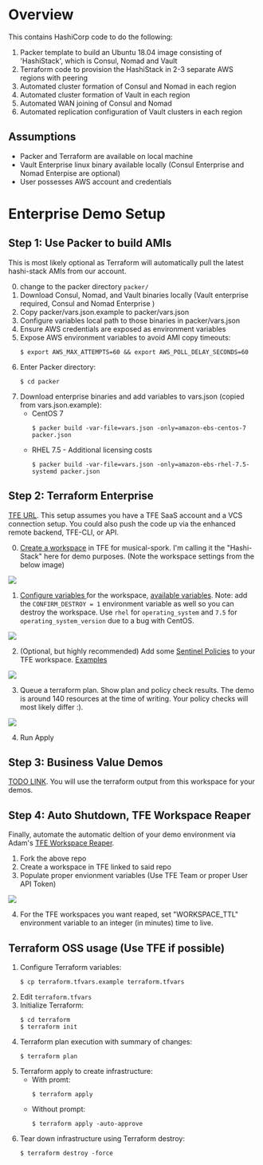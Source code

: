 # Overview
This contains HashiCorp code to do the following:
1. Packer template to build an Ubuntu 18.04 image consisting of 'HashiStack', which is Consul, Nomad and Vault
2. Terraform code to provision the HashiStack in 2-3 separate AWS regions with peering
3. Automated cluster formation of Consul and Nomad in each region
4. Automated cluster formation of Vault in each region
5. Automated WAN joining of Consul and Nomad
6. Automated replication configuration of Vault clusters in each region

## Assumptions
- Packer and Terraform are available on local machine
- Vault Enterprise linux binary available locally (Consul Enterprise and Nomad Enterpise are optional)
- User possesses AWS account and credentials

# Enterprise Demo Setup

## Step 1: Use Packer to build AMIs
This is most likely optional as Terraform will automatically pull the latest hashi-stack AMIs from our account.

0. change to the packer directory `packer/`
1. Download Consul, Nomad, and Vault binaries locally (Vault enterprise required, Consul and Nomad Enterprise )
2. Copy packer/vars.json.example to packer/vars.json
3. Configure variables local path to those binaries in packer/vars.json
4. Ensure AWS credentials are exposed as environment variables
5. Expose AWS environment variables to avoid AMI copy timeouts:
    ```
    $ export AWS_MAX_ATTEMPTS=60 && export AWS_POLL_DELAY_SECONDS=60
    ```
6. Enter Packer directory:
    ```
    $ cd packer
    ```
7. Download enterprise binaries and add variables to vars.json (copied from vars.json.example):
    * CentOS 7
        ```
        $ packer build -var-file=vars.json -only=amazon-ebs-centos-7 packer.json   
        ```
    * RHEL 7.5 - Additional licensing costs
        ```
        $ packer build -var-file=vars.json -only=amazon-ebs-rhel-7.5-systemd packer.json   
        ```

## Step 2: Terraform Enterprise  
[TFE URL](https://app.terraform.io). This setup assumes you have a TFE SaaS account and a VCS connection setup. You could also push the code up via the enhanced remote backend, TFE-CLI, or API.

0. [Create a workspace](https://www.terraform.io/docs/enterprise/workspaces/creating.html) in TFE for musical-spork. I'm calling it the "Hashi-Stack" here for demo purposes. (Note the workspace settings from the below image)

![](assets/create_workspace.png)

1. [Configure variables
](https://www.terraform.io/docs/enterprise/workspaces/variables.html) for the workspace, [available variables](terraform/variables.tf).  Note: add the `CONFIRM_DESTROY = 1` environment variable as well so you can destroy the workspace.  Use `rhel` for `operating_system` and `7.5` for `operating_system_version` due to a bug with CentOS.

![](assets/configure_variables.png)

2. (Optional, but highly recommended) Add some [Sentinel Policies](https://www.terraform.io/docs/enterprise/sentinel/index.html) to your TFE workspace. [Examples](https://www.terraform.io/docs/enterprise/sentinel/examples.html)

![](assets/sentinel_policy.png)

3. Queue a terraform plan. Show plan and policy check results. The demo is around 140 resources at the time of writing. Your policy checks will most likely differ :).

![](assets/plan.png)

4. Run Apply

## Step 3: Business Value Demos
[TODO LINK](). You will use the terraform output from this workspace for your demos.

## Step 4: Auto Shutdown, TFE Workspace Reaper
Finally, automate the automatic deltion of your demo environment via Adam's [TFE Workspace Reaper](https://github.com/AdamCavaliere/TFE_WorkspaceReaper/).

1. Fork the above repo
2. Create a workspace in TFE linked to said repo
3. Populate proper envionment variables (Use TFE Team or proper User API Token)

![](assets/workspace_reaper_vars.png)

4. For the TFE workspaces you want reaped, set "WORKSPACE_TTL" environment variable to an integer (in minutes) time to live.

## Terraform OSS usage (Use TFE if possible)

1. Configure Terraform variables:
    ```
    $ cp terraform.tfvars.example terraform.tfvars
    ```
2. Edit `terraform.tfvars`
3. Initialize Terraform:
    ```
    $ cd terraform
    $ terraform init
    ```
4.  Terraform plan execution with summary of changes:
    ```
    $ terraform plan
    ```
5. Terraform apply to create infrastructure:
    * With promt:
        ```
        $ terraform apply 
        ```
    * Without prompt:
        ```
        $ terraform apply -auto-approve
        ```
6. Tear down infrastructure using Terraform destroy:
    ```
    $ terraform destroy -force
    ```
